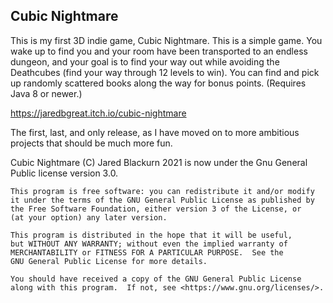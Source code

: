 ## Cubic Nightmare ##

This is my first 3D indie game, Cubic Nightmare. ​This is a simple game.  You wake up to find you and your room have been transported to an endless dungeon, and your goal is to find your way out while avoiding the Deathcubes (find your way through 12 levels to win).  You can find and pick up randomly scattered books along the way for bonus points.  (Requires Java 8 or newer.)

https://jaredbgreat.itch.io/cubic-nightmare

The first, last, and only release, as I have moved on to more ambitious projects that should be much more fun.

Cubic Nightmare (C) Jared Blackurn 2021 is now under the Gnu General Public license version 3.0.

    This program is free software: you can redistribute it and/or modify
    it under the terms of the GNU General Public License as published by
    the Free Software Foundation, either version 3 of the License, or
    (at your option) any later version.

    This program is distributed in the hope that it will be useful,
    but WITHOUT ANY WARRANTY; without even the implied warranty of
    MERCHANTABILITY or FITNESS FOR A PARTICULAR PURPOSE.  See the
    GNU General Public License for more details.

    You should have received a copy of the GNU General Public License
    along with this program.  If not, see <https://www.gnu.org/licenses/>.


  
